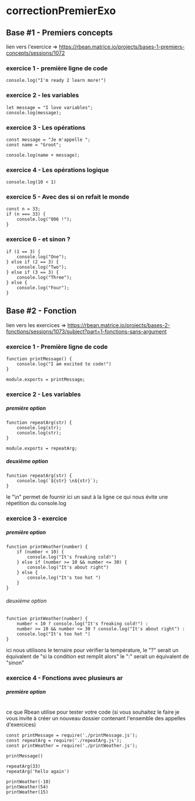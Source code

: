 # correctionPremierExo

## Base #1 - Premiers concepts 
lien vers l'exercice => https://rbean.matrice.io/projects/bases-1-premiers-concepts/sessions/1072
### exercice 1 - première ligne de code
```
console.log("I'm ready 2 learn more!")
```

### exercice 2 - les variables
```
let message = "I love variables";
console.log(message);
```

### exercice 3 - Les opérations
```
const message = "Je m'appelle ";
const name = "Groot";

console.log(name + message);
```
### exercice 4 - Les opérations logique
```
console.log(10 < 1)
```
### exercice 5 - Avec des si on refait le monde
```
const n = 33;
if (n === 33) {
    console.log("806 !");
}
```
### exercice 6 - et sinon ? 
```
if (1 == 3) {
    console.log("One");
} else if (2 == 3) {
    console.log("Two");
} else if (3 == 3) {
    console.log("Three");
} else {
    console.log("Four");
}
```

## Base #2 - Fonction

lien vers les exercices => https://rbean.matrice.io/projects/bases-2-fonctions/sessions/1073/subject?part=1-fonctions-sans-argument

### exercice 1 - Première ligne de code
```
function printMessage() {
    console.log("I am excited to code!")
}

module.exports = printMessage;
```
### exercice 2 - Les variables
##### première option
```
function repeatArg(str) {
    console.log(str);
    console.log(str);
}

module.exports = repeatArg;
```
##### deuxième option
```
function repeatArg(str) {
    console.log(`${str} \n${str}`);
}
```
le "\n" permet de fournir ici un saut à la ligne ce qui nous évite une répetition du console.log

### exercice 3 - exercice
##### première option
```
function printWeather(number) {
    if (number < 10) {
        console.log("It's freaking cold!")
    } else if (number >= 10 && number <= 30) {
        console.log("It's about right")
    } else {
        console.log("It's too hot ")
    }
}
```
###### deuxième option
```
function printWeather(number) {
    number < 10 ? console.log("It's freaking cold!") : 
    number >= 10 && number <= 30 ? console.log("It's about right") :
    console.log("It's too hot ")
}
```
ici nous utilisons le ternaire pour vérifier la température, 
le "?" serait un équivalent de "si la condition est remplit alors"
le ":" serait un équivalent de "sinon"

### exercice 4 - Fonctions avec plusieurs ar
##### première option
```

```

ce que Rbean utilise pour tester votre code (si vous souhaitez le faire je vous invite à créer un nouveau dossier contenant l'ensemble des appelles d'exercices)
```
const printMessage = require('./printMessage.js');
const repeatArg = require('./repeatArg.js');
const printWeather = require('./printWeather.js');

printMessage()

repeatArg(33)
repeatArg('hello again')

printWeather(-10)
printWeather(54)
printWeather(15)
```